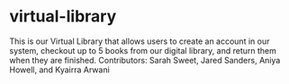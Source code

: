 # virtual-library
This is our Virtual Library that allows users to create an account in our system, checkout up to 5 books from our digital library, and return them when they are finished.
Contributors: Sarah Sweet, Jared Sanders, Aniya Howell, and Kyairra Arwani 
